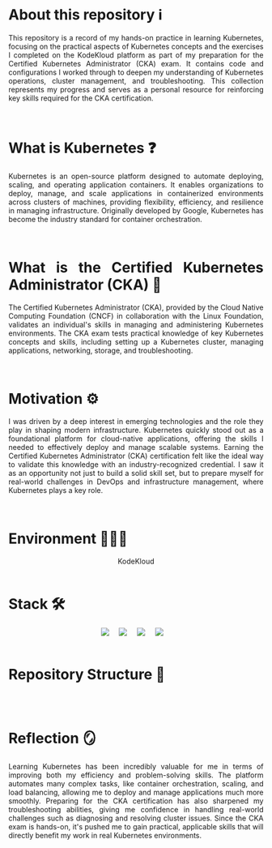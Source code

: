 <div align="justify">

# About this repository ℹ️
This repository is a record of my hands-on practice in learning Kubernetes, focusing on the practical aspects of Kubernetes concepts and the exercises I completed on the KodeKloud platform as part of my preparation for the Certified Kubernetes Administrator (CKA) exam. It contains code and configurations I worked through to deepen my understanding of Kubernetes operations, cluster management, and troubleshooting. This collection represents my progress and serves as a personal resource for reinforcing key skills required for the CKA certification.

<br>

# What is Kubernetes ❓
Kubernetes is an open-source platform designed to automate deploying, scaling, and operating application containers. It enables organizations to deploy, manage, and scale applications in containerized environments across clusters of machines, providing flexibility, efficiency, and resilience in managing infrastructure. Originally developed by Google, Kubernetes has become the industry standard for container orchestration.

<br>

# What is the Certified Kubernetes Administrator (CKA) 🪪
The Certified Kubernetes Administrator (CKA), provided by the Cloud Native Computing Foundation (CNCF) in collaboration with the Linux Foundation, validates an individual's skills in managing and administering Kubernetes environments. The CKA exam tests practical knowledge of key Kubernetes concepts and skills, including setting up a Kubernetes cluster, managing applications, networking, storage, and troubleshooting.

<br>

# Motivation ⚙️
I was driven by a deep interest in emerging technologies and the role they play in shaping modern infrastructure. Kubernetes quickly stood out as a foundational platform for cloud-native applications, offering the skills I needed to effectively deploy and manage scalable systems. Earning the Certified Kubernetes Administrator (CKA) certification felt like the ideal way to validate this knowledge with an industry-recognized credential. I saw it as an opportunity not just to build a solid skill set, but to prepare myself for real-world challenges in DevOps and infrastructure management, where Kubernetes plays a key role.

<br>

# Environment 👩🏻‍💻

<div align="center">
  KodeKloud
</div>

<br>

# Stack 🛠️
<div align="center">
  <img src="https://img.shields.io/badge/kubernetes-326CE5?&style=flat-square&logo=kubernetes&logoColor=white">&nbsp;&nbsp;&nbsp;&nbsp;
  <img src="https://img.shields.io/badge/docker-257bd6?style=flat-square&logo=docker&logoColor=white)">&nbsp;&nbsp;&nbsp;&nbsp;
  <img src="https://img.shields.io/badge/YAML-CB171E?&style=flat-square&logo=yaml&logoColor=white">&nbsp;&nbsp;&nbsp;&nbsp;
 <img src="https://img.shields.io/badge/Linux-FCC624?&style=flat-square&logo=linux&logoColor=white">&nbsp;&nbsp;&nbsp;&nbsp;
  
</div>

<br>

# Repository Structure 🌲
```bash

```


<br>

# Reflection 🪞
Learning Kubernetes has been incredibly valuable for me in terms of improving both my efficiency and problem-solving skills. The platform automates many complex tasks, like container orchestration, scaling, and load balancing, allowing me to deploy and manage applications much more smoothly. Preparing for the CKA certification has also sharpened my troubleshooting abilities, giving me confidence in handling real-world challenges such as diagnosing and resolving cluster issues. Since the CKA exam is hands-on, it's pushed me to gain practical, applicable skills that will directly benefit my work in real Kubernetes environments.


</div>



